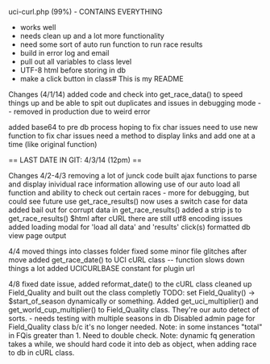 uci-curl.php (99%) - CONTAINS EVERYTHING
 - works well
 - needs clean up and a lot more functionality
 - need some sort of auto run function to run race results
 - build in error log and email
 - pull out all variables to class level
 - UTF-8 html before storing in db
 - make a click button in class# This is my README


Changes (4/1/14)
added code and check into get_race_data() to speed things up and be able to spit out duplicates and issues in debugging mode -- removed in production due to weird error

added base64 to pre db process hoping to fix char issues
need to use new function to fix char issues
need a method to display links and add one at a time (like original function)

== LAST DATE IN GIT: 4/3/14 (12pm) ==

Changes 4/2-4/3
removing a lot of junck code
built ajax functions to parse and display inividual race information
allowing use of our auto load all function and ability to check out certain races - more for debugging, but could see future use
get_race_results() now uses a switch case for data
added bail out for corrupt data in get_race_results()
added a strip js to get_race_results() $html after cURL
there are still utf8 encoding issues
added loading modal for 'load all data' and 'results' click(s)
formatted db view page output

4/4
moved things into classes folder
fixed some minor file glitches after move
added get_race_date() to UCI cURL class -- function slows down things a lot
added UCICURLBASE constant for plugin url

4/8
fixed date issue, added reformat_date() to the cURL class
cleaned up Field_Quality and built out the class completly
TODO: set Field_Quality() -> $start_of_season dynamically or something.
Added get_uci_multiplier() and get_world_cup_multiplier() to Field_Quality class. They're our auto detect of sorts.
	- needs testing with multiple seasons in db
Disabled admin page for Field_Quality class b/c it's no longer needed.
Note: in some instances "total" in FQis greater than 1. Need to double check.
Note: dynamic fq generation takes a while, we should hard code it into deb as object, when adding race to db in cURL class.